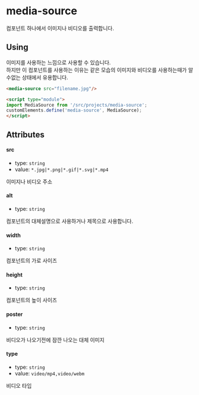 # media-source

컴포넌트 하나에서 이미지나 비디오를 출력합니다.


## Using

이미지를 사용하는 느낌으로 사용할 수 있습니다.  
하지만 이 컴포넌트를 사용하는 이유는 같은 모습의 이미지와 비디오를 사용하는때가 알수없는 상태에서 유용합니다.

```html
<media-source src="filename.jpg"/>

<script type="module">
import MediaSource from '/src/projects/media-source';
customElements.define('media-source', MediaSource);
</script>
```


## Attributes

#### src

- type: `string`
- value: `*.jpg|*.png|*.gif|*.svg|*.mp4`

이미지나 비디오 주소

#### alt

- type: `string`

컴포넌트의 대체설명으로 사용하거나 제목으로 사용합니다.

#### width

- type: `string`

컴포넌트의 가로 사이즈

#### height

- type: `string`

컴포넌트의 높이 사이즈

#### poster

- type: `string`

비디오가 나오기전에 잠깐 나오는 대체 이미지

#### type

- type: `string`
- value: `video/mp4,video/webm`

비디오 타입
